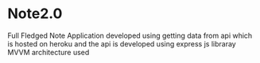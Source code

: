 # Note2.0
Full Fledged Note Application developed using getting data from api which is hosted on heroku and the api is developed using express js libraray
MVVM architecture used
